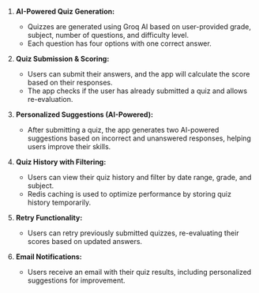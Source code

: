 1. **AI-Powered Quiz Generation:**
   - Quizzes are generated using Groq AI based on user-provided grade, subject, number of questions, and difficulty level.
   - Each question has four options with one correct answer.
   
2. **Quiz Submission & Scoring:**
   - Users can submit their answers, and the app will calculate the score based on their responses.
   - The app checks if the user has already submitted a quiz and allows re-evaluation.

3. **Personalized Suggestions (AI-Powered):**
   - After submitting a quiz, the app generates two AI-powered suggestions based on incorrect and unanswered responses, helping users improve their skills.

4. **Quiz History with Filtering:**
   - Users can view their quiz history and filter by date range, grade, and subject.
   - Redis caching is used to optimize performance by storing quiz history temporarily.

5. **Retry Functionality:**
   - Users can retry previously submitted quizzes, re-evaluating their scores based on updated answers.

6. **Email Notifications:**
   - Users receive an email with their quiz results, including personalized suggestions for improvement.
